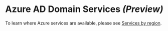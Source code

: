<properties
    pageTitle="Azure Active Directory Domain Services preview: Supported regions | Microsoft Azure"
    description="Supported Azure regions for Azure AD Domain Services"
    services="active-directory-ds"
    documentationCenter=""
    authors="mahesh-unnikrishnan"
    manager="udayh"
    editor="inhenk"/>

<tags
    ms.service="active-directory-ds"
    ms.workload="identity"
    ms.tgt_pltfrm="na"
    ms.devlang="na"
    ms.topic="article"
    ms.date="10/12/2015"
    ms.author="maheshu"/>

# Azure AD Domain Services *(Preview)*

To learn where Azure services are available, please see [Services by region](https://azure.microsoft.com/regions/#services).

